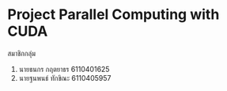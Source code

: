 # Project Parallel Computing with CUDA
สมาชิกกลุ่ม
  1. นายธนกร กฤตยาธร     6110401625
  2. นายฐนพนธ์ ทักขิณะ     6110405957
